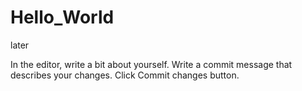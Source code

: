 # Hello_World
later


In the editor, write a bit about yourself.
Write a commit message that describes your changes.
Click Commit changes button.
